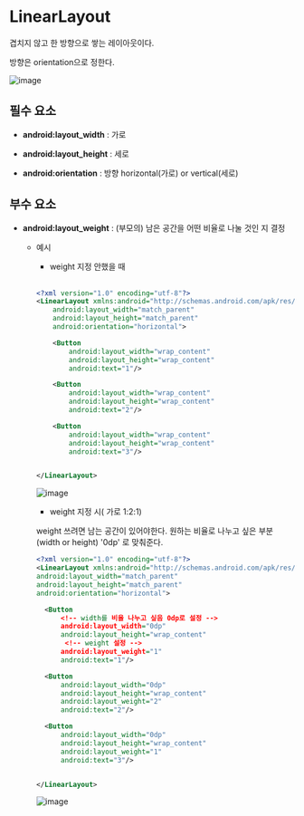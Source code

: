 # LinearLayout


겹치지 않고 한 방향으로 쌓는 레이아웃이다.

방향은 orientation으로 정한다.

![image](https://user-images.githubusercontent.com/33515697/43816592-825d8e38-9b10-11e8-8307-5869919b24b8.png)



## 필수 요소

- **android:layout_width** : 가로

- **android:layout_height** : 세로

- **android:orientation** : 방향 horizontal(가로) or vertical(세로)


## 부수 요소

- **android:layout_weight** : (부모의) 남은 공간을 어떤 비율로 나눌 것인 지 결정

  - 예시
  
    - weight 지정 안했을 때
    </br>
  
    ```xml
    <?xml version="1.0" encoding="utf-8"?>
    <LinearLayout xmlns:android="http://schemas.android.com/apk/res/android"
        android:layout_width="match_parent"
        android:layout_height="match_parent"
        android:orientation="horizontal">

        <Button
            android:layout_width="wrap_content"
            android:layout_height="wrap_content"
            android:text="1"/>

        <Button
            android:layout_width="wrap_content"
            android:layout_height="wrap_content"
            android:text="2"/>

        <Button
            android:layout_width="wrap_content"
            android:layout_height="wrap_content"
            android:text="3"/>


    </LinearLayout>
    ```

    ![image](https://user-images.githubusercontent.com/33515697/44524106-37f9bc00-a717-11e8-9038-570da6f06f8c.png)
    
    - weight 지정 시( 가로 1:2:1)
    
    weight 쓰려면 남는 공간이 있어야한다. 원하는 비율로 나누고 싶은 부분(width or height) '0dp' 로 맞춰준다.
    
   
    ```xml
    <?xml version="1.0" encoding="utf-8"?>
    <LinearLayout xmlns:android="http://schemas.android.com/apk/res/android"
    android:layout_width="match_parent"
    android:layout_height="match_parent"
    android:orientation="horizontal">

      <Button
          <!-- width를 비율 나누고 싶음 0dp로 설정 -->
          android:layout_width="0dp"
          android:layout_height="wrap_content"
           <!-- weight 설정 -->
          android:layout_weight="1"
          android:text="1"/>

      <Button
          android:layout_width="0dp"
          android:layout_height="wrap_content"
          android:layout_weight="2"
          android:text="2"/>

      <Button
          android:layout_width="0dp"
          android:layout_height="wrap_content"
          android:layout_weight="1"
          android:text="3"/>


    </LinearLayout>
    ```
    
     ![image](https://user-images.githubusercontent.com/33515697/44524419-662bcb80-a718-11e8-8493-b303be19c681.png)









  
